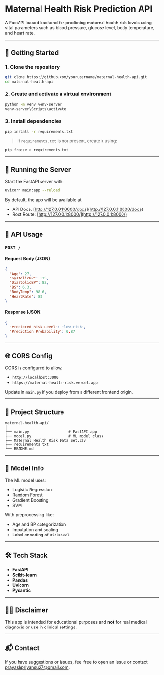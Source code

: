 # Maternal Health Risk Prediction API

A FastAPI-based backend for predicting maternal health risk levels using vital parameters such as blood pressure, glucose level, body temperature, and heart rate.

---

## 🚀 Getting Started

### 1. Clone the repository

```bash
git clone https://github.com/yourusername/maternal-health-api.git
cd maternal-health-api
```

### 2. Create and activate a virtual environment

```bash
python -m venv venv-server
venv-server\Scripts\activate
```

### 3. Install dependencies

```bash
pip install -r requirements.txt
```

> If `requirements.txt` is not present, create it using:

```bash
pip freeze > requirements.txt
```

---

## 🧪 Running the Server

Start the FastAPI server with:

```bash
uvicorn main:app --reload
```

By default, the app will be available at:

- API Docs: [http://127.0.0.1:8000/docs](http://127.0.0.1:8000/docs)
- Root Route: [http://127.0.0.1:8000/](http://127.0.0.1:8000/)

---

## 📡 API Usage

### `POST /`

#### Request Body (JSON)

```json
{
  "Age": 27,
  "SystolicBP": 125,
  "DiastolicBP": 82,
  "BS": 6.3,
  "BodyTemp": 98.6,
  "HeartRate": 88
}
```

#### Response (JSON)

```json
{
  "Predicted Risk Level": "low risk",
  "Prediction Probability": 0.87
}
```

---

## 🌐 CORS Config

CORS is configured to allow:

- `http://localhost:3000`
- `https://maternal-health-risk.vercel.app`

Update in `main.py` if you deploy from a different frontend origin.

---

## 📁 Project Structure

```
maternal-health-api/
│
├── main.py                  # FastAPI app
├── model.py                 # ML model class
├── Maternal Health Risk Data Set.csv
├── requirements.txt
└── README.md
```

---

## 🧠 Model Info

The ML model uses:

- Logistic Regression
- Random Forest
- Gradient Boosting
- SVM

With preprocessing like:

- Age and BP categorization
- Imputation and scaling
- Label encoding of `RiskLevel`

---

## 🛠 Tech Stack

- **FastAPI**
- **Scikit-learn**
- **Pandas**
- **Uvicorn**
- **Pydantic**

---

## 👨‍⚕️ Disclaimer

This app is intended for educational purposes and **not** for real medical diagnosis or use in clinical settings.

---

## 📬 Contact

If you have suggestions or issues, feel free to open an issue or contact [prayashpriyansu27@gmail.com](mailto:prayashpriyansu27@gmail.com).
